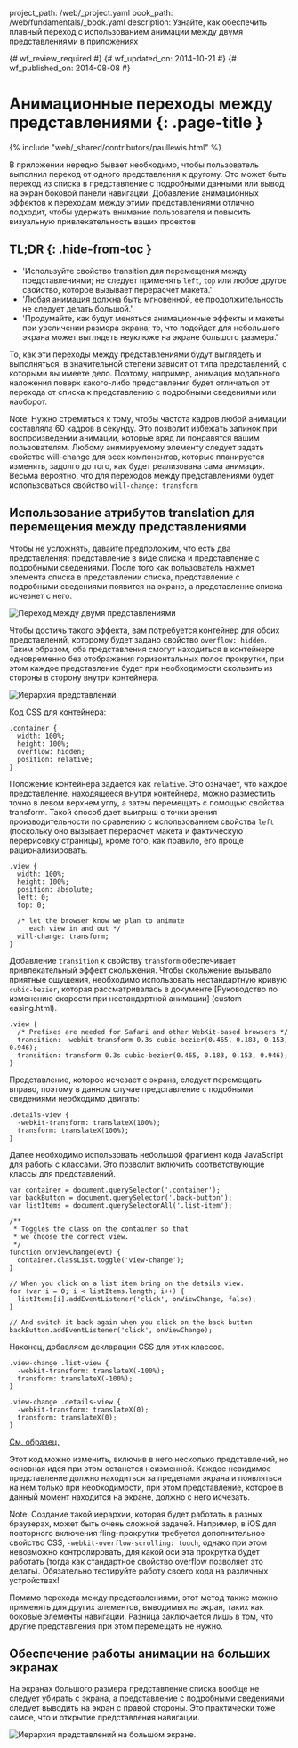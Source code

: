 project_path: /web/_project.yaml
book_path: /web/fundamentals/_book.yaml
description: Узнайте, как обеспечить плавный переход с использованием анимации между двумя представлениями в приложениях

{# wf_review_required #}
{# wf_updated_on: 2014-10-21 #}
{# wf_published_on: 2014-08-08 #}

# Анимационные переходы между представлениями {: .page-title }

{% include "web/_shared/contributors/paullewis.html" %}


В приложении нередко бывает необходимо, чтобы пользователь выполнил переход от одного представления к другому. Это может быть переход из списка в представление с подробными данными или вывод на экран боковой панели навигации. Добавление анимационных эффектов к переходам между этими представлениями отлично подходит, чтобы удержать внимание пользователя и повысить визуальную привлекательность ваших проектов

## TL;DR {: .hide-from-toc }
- 'Используйте свойство transition для перемещения между представлениями; не следует применять `left`, `top` или любое другое свойство, которое вызывает перерасчет макета.'
- 'Любая анимация должна быть мгновенной, ее продолжительность не следует делать большой.'
- 'Продумайте, как будут меняться анимационные эффекты и макеты при увеличении размера экрана; то, что подойдет для небольшого экрана может выглядеть неуклюже на экране большого размера.'


То, как эти переходы между представлениями будут выглядеть и выполняться, в значительной степени зависит от типа представлений, с которыми вы имеете дело. Поэтому, например, анимация модального наложения поверх какого-либо представления будет отличаться от перехода от списка к представлению с подробными сведениями или наоборот.

Note: Нужно стремиться к тому, чтобы частота кадров любой анимации составляла 60 кадров в секунду. Это позволит избежать запинок при воспроизведении анимации, которые вряд ли понравятся вашим пользователям. Любому анимируемому элементу следует задать свойство will-change для всех компонентов, которые планируется изменять, задолго до того, как будет реализована сама анимация. Весьма вероятно, что для переходов между представлениями будет использоваться свойство <code>will-change: transform</code>

## Использование атрибутов translation для перемещения между представлениями

Чтобы не усложнять, давайте предположим, что есть два представления: представление в виде списка и представление с подробными сведениями. После того как пользователь нажмет элемента списка в представлении списка, представление с подробными сведениями появится на экране, а представление списка исчезнет с него.

<img src="imgs/gifs/view-translate.gif" alt="Переход между двумя представлениями" />

Чтобы достичь такого эффекта, вам потребуется контейнер для обоих представлений, которому будет задано свойство `overflow: hidden`. Таким образом, оба представления смогут находиться в контейнере одновременно без отображения горизонтальных полос прокрутки, при этом каждое представление будет при необходимости скользить из стороны в сторону внутри контейнера.

<img src="imgs/container-two-views.svg" alt="Иерархия представлений." />

Код CSS для контейнера:


    .container {
      width: 100%;
      height: 100%;
      overflow: hidden;
      position: relative;
    }
    

Положение контейнера задается как `relative`. Это означает, что каждое представление, находящееся внутри контейнера, можно разместить точно в левом верхнем углу, а затем перемещать с помощью свойства transform. Такой способ дает выигрыш с точки зрения производительности по сравнению с использованием свойства `left` (поскольку оно вызывает перерасчет макета и фактическую перерисовку страницы), кроме того, как правило, его проще рационализировать.


    .view {
      width: 100%;
      height: 100%;
      position: absolute;
      left: 0;
      top: 0;
    
      /* let the browser know we plan to animate
         each view in and out */
      will-change: transform;
    }
    

Добавление `transition` к свойству `transform` обеспечивает привлекательный эффект скольжения. Чтобы скольжение вызывало приятные ощущения, необходимо использовать нестандартную кривую `cubic-bezier`, которая рассматривалась в документе [Руководство по изменению скорости при нестандартной анимации] (custom-easing.html).


    .view {
      /* Prefixes are needed for Safari and other WebKit-based browsers */
      transition: -webkit-transform 0.3s cubic-bezier(0.465, 0.183, 0.153, 0.946);
      transition: transform 0.3s cubic-bezier(0.465, 0.183, 0.153, 0.946);
    }
    

Представление, которое исчезает с экрана, следует перемещать вправо, поэтому в данном случае представление с подобными сведениями необходимо двигать:


    .details-view {
      -webkit-transform: translateX(100%);
      transform: translateX(100%);
    }
    

Далее необходимо использовать небольшой фрагмент кода JavaScript для работы с классами. Это позволит включить соответствующие классы для представлений.


    var container = document.querySelector('.container');
    var backButton = document.querySelector('.back-button');
    var listItems = document.querySelectorAll('.list-item');
    
    /**
     * Toggles the class on the container so that
     * we choose the correct view.
     */
    function onViewChange(evt) {
      container.classList.toggle('view-change');
    }
    
    // When you click on a list item bring on the details view.
    for (var i = 0; i < listItems.length; i++) {
      listItems[i].addEventListener('click', onViewChange, false);
    }
    
    // And switch it back again when you click on the back button
    backButton.addEventListener('click', onViewChange);
    

Наконец, добавляем декларации CSS для этих классов.


    .view-change .list-view {
      -webkit-transform: translateX(-100%);
      transform: translateX(-100%);
    }
    
    .view-change .details-view {
      -webkit-transform: translateX(0);
      transform: translateX(0);
    }
    

<a href="https://googlesamples.github.io/web-fundamentals/samples/../fundamentals/design-and-ui/animations/inter-view-animation.html">См. образец.</a>

Этот код можно изменить, включив в него несколько представлений, но основная идея при этом останется неизменной. Каждое невидимое представление должно находиться за пределами экрана и появляться на нем только при необходимости, при этом представление, которое в данный момент находится на экране, должно с него исчезать.

Note: Создание такой иерархии, которая будет работать в разных браузерах, может быть очень сложной задачей. Например, в iOS для повторного включения fling-прокрутки требуется дополнительное свойство CSS, <code>-webkit-overflow-scrolling: touch</code>, однако при этом невозможно контролировать, для какой оси эта прокрутка будет работать (тогда как стандартное свойство overflow позволяет это делать). Обязательно тестируйте работу своего кода на различных устройствах!

Помимо перехода между представлениями, этот метод также можно применять для других элементов, выводимых на экран, таких как боковые элементы навигации. Разница заключается лишь в том, что другие представления при этом перемещать не нужно.

## Обеспечение работы анимации на больших экранах

На экранах большого размера представление списка вообще не следует убирать с экрана, а представление с подробными сведениями следует выводить на экран с правой стороны. Это практически тоже самое, что и открытие представления навигации.

<img src="imgs/container-two-views-ls.svg" alt="Иерархия представлений на большом экране." />


